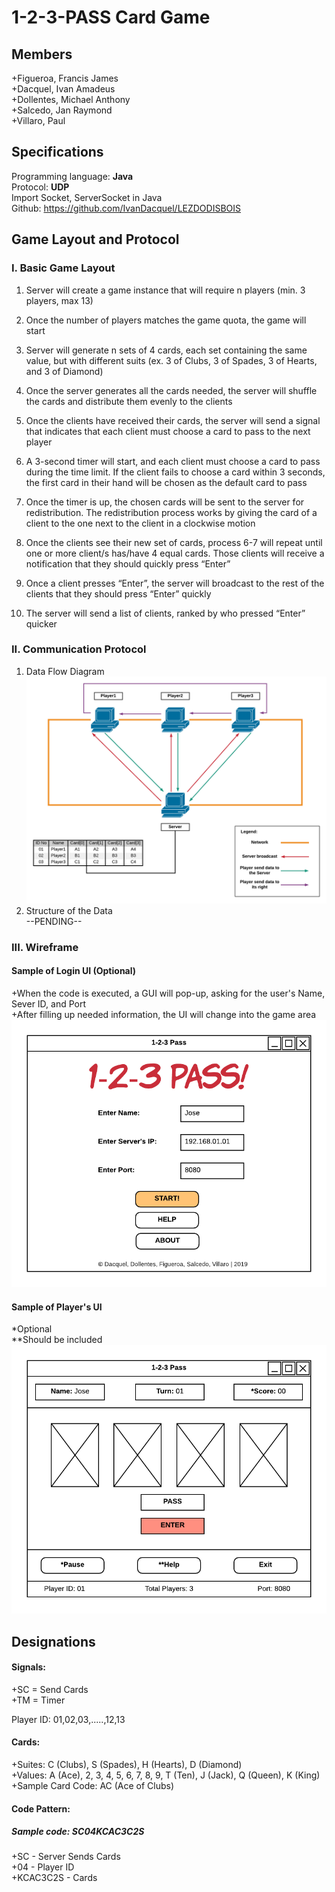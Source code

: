 # 1-2-3-PASS Card Game

## Members

+Figueroa, Francis James <br />
+Dacquel, Ivan Amadeus <br />
+Dollentes, Michael Anthony <br />
+Salcedo, Jan Raymond <br />
+Villaro, Paul

## Specifications

Programming language: **Java** <br />
Protocol: **UDP** <br />
Import Socket, ServerSocket in Java <br />
Github: https://github.com/IvanDacquel/LEZDODISBOIS

## Game Layout and Protocol

### I. Basic Game Layout

1. Server will create a game instance that will require n players (min. 3 players, max 13)

2. Once the number of players matches the game quota, the game will start

3. Server will generate n sets of 4 cards, each set containing the same value, but with different suits (ex. 3 of Clubs, 3 of Spades, 3 of Hearts, and 3 of Diamond)

4. Once the server generates all the cards needed, the server will shuffle the cards and distribute them evenly to the clients

5. Once the clients have received their cards, the server will send a signal that indicates that each client must choose a card to pass to the next player

6. A 3-second timer will start, and each client must choose a card to pass during the time limit. If the client fails to choose a card within 3 seconds, the first card in their hand will be chosen as the default card to pass

7. Once the timer is up, the chosen cards will be sent to the server for redistribution. The redistribution process works by giving the card of a client to the one next to the client in a clockwise motion

8. Once the clients see their new set of cards, process 6-7 will repeat until one or more client/s has/have 4 equal cards. Those clients will receive a notification that they should quickly press “Enter”

9. Once a client presses “Enter”, the server will broadcast to the rest of the clients that they should press “Enter” quickly

10. The server will send a list of clients, ranked by who pressed “Enter” quicker

### II. Communication Protocol

1. Data Flow Diagram <br />
![alt text](https://github.com/IvanDacquel/LEZDODISBOIS/blob/master/diagram2.png "Data Flow Diagram")<br />
2. Structure of the Data <br />
--PENDING--

### III. Wireframe
#### Sample of Login UI (Optional)<br />
+When the code is executed, a GUI will pop-up, asking for the user's Name, Sever ID, and Port<br />
+After filling up needed information, the UI will change into the game area<br />
![alt text](https://github.com/IvanDacquel/LEZDODISBOIS/blob/master/login.png "Client log-in")<br />
#### Sample of Player's UI<br />
\*Optional<br />
\*\*Should be included<br />
![alt text](https://github.com/IvanDacquel/LEZDODISBOIS/blob/master/wireframe.png "Game interface")<br />

## Designations
  
#### Signals: <br />
  +SC = Send Cards <br />
  +TM = Timer <br />
  
Player ID: 01,02,03,.....,12,13 <br />

#### Cards: <br />
  +Suites: C (Clubs), S (Spades), H (Hearts), D (Diamond) <br />
  +Values: A (Ace), 2, 3, 4, 5, 6, 7, 8, 9, T (Ten), J (Jack), Q (Queen), K (King) <br />
  +Sample Card Code: AC (Ace of Clubs) <br />

#### Code Pattern: <br />
##### Sample code: SC04KCAC3C2S <br />
+SC - Server Sends Cards <br />
+04 - Player ID <br />
+KCAC3C2S - Cards <br />


